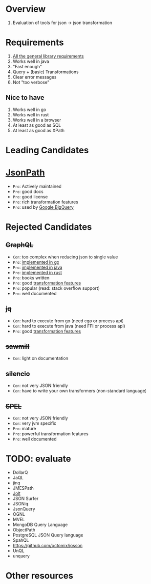 # Overview
1. Evaluation of tools for json -> json transformation


# Requirements
1. [All the general library requirements](../general/libraries.md)
1. Works well in java
1. "Fast enough"
1. Query + (basic) Transformations
1. Clear error messages
1. Not "too verbose"


## Nice to have
1. Works well in go
1. Works well in rust
1. Works well in a browser
1. At least as good as SQL
1. At least as good as XPath


# Leading Candidates

# [JsonPath](https://github.com/json-path/JsonPath)
- `Pro`: Actively maintained
- `Pro`: good docs
- `Pro`: good license
- `Pro`: rich transformation features
- `Pro`: used by [Google BigQuery](https://cloud.google.com/bigquery/docs/reference/standard-sql/json_functions#JSONPath_format)



# Rejected Candidates

## ~~GraphQL~~
- `Con`: too complex when reducing json to single value
- `Pro`: [implemented in go](https://graphql.org/code/#go)
- `Pro`: [implemented in java](https://github.com/graphql-java/graphql-java)
- `Pro`: [implemented in rust](https://graphql.org/code/#rust)
- `Pro`: books written
- `Pro`: good [transformation features](https://graphql.org/learn/queries/)
- `Pro`: popular (read: stack overflow support)
- `Pro`: well documented


## ~~jq~~
- `Con`: hard to execute from go (need cgo or process api)
- `Con`: hard to execute from java (need FFI or process api)
- `Pro`: good [transformation features](https://stedolan.github.io/jq/manual/#Builtinoperatorsandfunctions)


## ~~sawmill~~
- `Con`: light on documentation


## ~~silencio~~
- `Con`: not very JSON friendly
- `Con`: have to write your own transformers (non-standard language)


## ~~SPEL~~
- `Con`: not very JSON friendly
- `Con`: very jvm specific
- `Pro`: mature
- `Pro`: powerful transformation features
- `Pro`: well documented


# TODO: evaluate
- DollarQ
- JaQL
- jinq
- JMESPath
- [Jolt](https://github.com/bazaarvoice/jolt)
- JSON Surfer
- JSONiq
- JsonQuery
- OGNL
- MVEL
- MongoDB Query Language
- ObjectPath
- PostgreSQL JSON Query language
- SpahQL
- https://github.com/octomix/josson
- UnQL
- unquery



# Other resources
